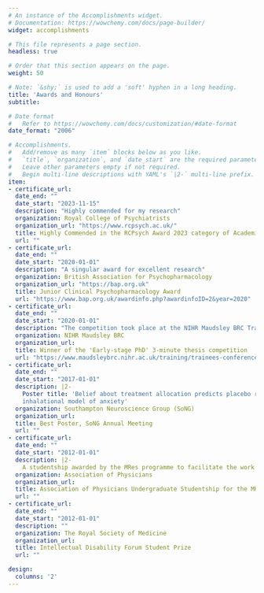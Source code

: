 ```yaml
---
# An instance of the Accomplishments widget.
# Documentation: https://wowchemy.com/docs/page-builder/
widget: accomplishments

# This file represents a page section.
headless: true

# Order that this section appears on the page.
weight: 50

# Note: `&shy;` is used to add a 'soft' hyphen in a long heading.
title: 'Awards and Honours'
subtitle:

# Date format
#   Refer to https://wowchemy.com/docs/customization/#date-format
date_format: "2006"

# Accomplishments.
#   Add/remove as many `item` blocks below as you like.
#   `title`, `organization`, and `date_start` are the required parameters.
#   Leave other parameters empty if not required.
#   Begin multi-line descriptions with YAML's `|2-` multi-line prefix.
item:
- certificate_url: 
  date_end: ""
  date_start: "2023-11-15"
  description: "Highly commended for my research"
  organization: Royal College of Psychiatrists
  organization_url: "https://www.rcpsych.ac.uk/"
  title: Highly Commended in the RCPsych Award 2023 category of Academic Researcher of the Year
  url: ""
- certificate_url: 
  date_end: ""
  date_start: "2020-01-01"
  description: "A singular award for excellent research"
  organization: British Association for Psychopharmacology
  organization_url: "https://bap.org.uk"
  title: Junior Clinical Psychopharmacology Award
  url: "https://www.bap.org.uk/awardinfo.php?awardinfoID=2&year=2020"
- certificate_url: 
  date_end: ""
  date_start: "2020-01-01"
  description: "The competition took place at the NIHR Maudsley BRC Trainees' conference"
  organization: NIHR Maudsley BRC
  organization_url:
  title: Winner of the 'Early-stage PhD' 3-minute thesis competition
  url: "https://www.maudsleybrc.nihr.ac.uk/training/trainees-conference-2020/"
- certificate_url: 
  date_end: ""
  date_start: "2017-01-01"
  description: |2-
    Poster title: 'Belief about treatment allocation predicts placebo response in the 7.5% CO2 
    inhalational model of anxiety'
  organization: Southampton Neuroscience Group (SoNG)
  organization_url:
  title: Best Poster, SoNG Annual Meeting
  url: ""
- certificate_url: 
  date_end: ""
  date_start: "2012-01-01"
  description: |2-
    A studentship awarded by the MRes programme to facilitate the work of two outstanding students
  organization: Association of Physicians
  organization_url: 
  title: Association of Physicians Undergraduate Studentship for the MRes in Medical Sciences Course
  url: ""
- certificate_url: 
  date_end: ""
  date_start: "2012-01-01"
  description: ""
  organization: The Royal Society of Medicine
  organization_url: 
  title: Intellectual Disability Forum Student Prize
  url: ""

design:
  columns: '2' 
---
```

